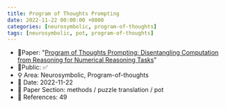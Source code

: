 ```yaml
---
title: Program of Thoughts Prompting
date: 2022-11-22 00:00:00 +0800
categories: [neurosymbolic, program-of-thoughts]
tags: [neurosymbolic, pot, program-of-thoughts]
---
```


- 📙Paper: "[Program of Thoughts Prompting: Disentangling Computation from Reasoning for Numerical Reasoning Tasks](https://www.semanticscholar.org/paper/Program-of-Thoughts-Prompting%3A-Disentangling-from-Chen-Ma/6c943670dca38bfc7c8b477ae7c2d1fba1ad3691)"
- 🔑Public: ✅
- ⚲ Area: Neurosymbolic, Program-of-thoughts
- 📅 Date: 2022-11-22
- 🔎 Paper Section: methods / puzzle translation / pot
- 📝 References: 49

